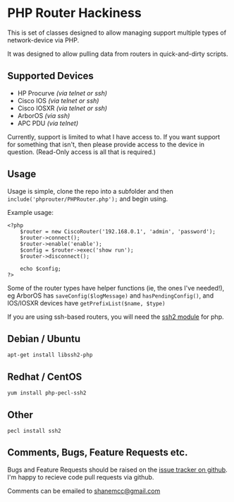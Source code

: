 # PHP Router Hackiness

This is set of classes designed to allow managing support multiple types of network-device via PHP.

It was designed to allow pulling data from routers in quick-and-dirty scripts.

## Supported Devices

* HP Procurve *(via telnet or ssh)*
* Cisco IOS *(via telnet or ssh)*
* Cisco IOSXR *(via telnet or ssh)*
* ArborOS *(via ssh)*
* APC PDU *(via telnet)*

Currently, support is limited to what I have access to. If you want support for something that isn't, then please provide access to the device in question. (Read-Only access is all that is required.)

## Usage

Usage is simple, clone the repo into a subfolder and then `include('phprouter/PHPRouter.php');` and begin using.

Example usage:

```
<?php
	$router = new CiscoRouter('192.168.0.1', 'admin', 'password');
	$router->connect();
	$router->enable('enable');
	$config = $router->exec('show run');
	$router->disconnect();

	echo $config;
?>
```

Some of the router types have helper functions (ie, the ones I've needed!), eg ArborOS has `saveConfig($logMessage)` and `hasPendingConfig()`, and IOS/IOSXR devices have `getPrefixList($name, $type)`

If you are using ssh-based routers, you will need the [ssh2 module](http://php.net/manual/en/book.ssh2.php) for php.

## Debian / Ubuntu
```
apt-get install libssh2-php
```

## Redhat / CentOS
```
yum install php-pecl-ssh2
```

## Other
```
pecl install ssh2
```

## Comments, Bugs, Feature Requests etc.

Bugs and Feature Requests should be raised on the [issue tracker on github](https://github.com/ShaneMcC/phprouter/issues). I'm happy to recieve code pull requests via github.

Comments can be emailed to [shanemcc@gmail.com](shanemcc@gmail.com)
